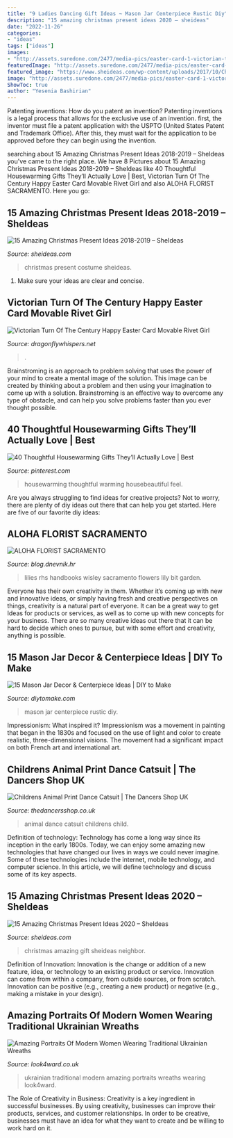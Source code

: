 ```yaml
---
title: "9 Ladies Dancing Gift Ideas ~ Mason Jar Centerpiece Rustic Diy"
description: "15 amazing christmas present ideas 2020 – sheideas"
date: "2022-11-26"
categories:
- "ideas"
tags: ["ideas"]
images:
- "http://assets.suredone.com/2477/media-pics/easter-card-1-victorian-turn-of-the-century-happy-easter-card-movable-rivet-girl-child-mgc009.jpg"
featuredImage: "http://assets.suredone.com/2477/media-pics/easter-card-1-victorian-turn-of-the-century-happy-easter-card-movable-rivet-girl-child-mgc009.jpg"
featured_image: "https://www.sheideas.com/wp-content/uploads/2017/10/Christmas-Present-Costume-Ideas-for-Kids.jpg"
image: "http://assets.suredone.com/2477/media-pics/easter-card-1-victorian-turn-of-the-century-happy-easter-card-movable-rivet-girl-child-mgc009.jpg"
ShowToc: true
author: "Yesenia Bashirian"
---
```



Patenting inventions: How do you patent an invention?
Patenting inventions is a legal process that allows for the exclusive use of an invention. first, the inventor must file a patent application with the USPTO (United States Patent and Trademark Office). After this, they must wait for the application to be approved before they can begin using the invention.

	

		
searching about 15 Amazing Christmas Present Ideas 2018-2019 – SheIdeas you've came to the right place. We have 8 Pictures about 15 Amazing Christmas Present Ideas 2018-2019 – SheIdeas like 40 Thoughtful Housewarming Gifts They’ll Actually Love | Best, Victorian Turn Of The Century Happy Easter Card Movable Rivet Girl and also ALOHA FLORIST SACRAMENTO. Here you go:
		
    
## 15 Amazing Christmas Present Ideas 2018-2019 – SheIdeas

<img loading=lazy src="https://www.sheideas.com/wp-content/uploads/2017/10/Christmas-Present-Costume-Ideas-for-Kids.jpg" onerror="this.onerror=null;this.src='https://tse1.mm.bing.net/th?id=OIP.f9TRnwbPMoP-wWhKsxs8KgHaKA&amp;pid=15.1';" alt="15 Amazing Christmas Present Ideas 2018-2019 – SheIdeas">

_Source: sheideas.com_

>christmas present costume sheideas. 

	

1. Make sure your ideas are clear and concise.

    
## Victorian Turn Of The Century Happy Easter Card Movable Rivet Girl

<img loading=lazy src="http://assets.suredone.com/2477/media-pics/easter-card-1-victorian-turn-of-the-century-happy-easter-card-movable-rivet-girl-child-mgc009.jpg" onerror="this.onerror=null;this.src='https://tse1.mm.bing.net/th?id=OIP.m4RI6HJ0JofhFWfjhsY8OgAAAA&amp;pid=15.1';" alt="Victorian Turn Of The Century Happy Easter Card Movable Rivet Girl">

_Source: dragonflywhispers.net_

>. 

	

Brainstroming is an approach to problem solving that uses the power of your mind to create a mental image of the solution. This image can be created by thinking about a problem and then using your imagination to come up with a solution. Brainstroming is an effective way to overcome any type of obstacle, and can help you solve problems faster than you ever thought possible.

    
## 40 Thoughtful Housewarming Gifts They’ll Actually Love | Best

<img loading=lazy src="https://i.pinimg.com/736x/13/be/24/13be243ea3d9d115ead53793a698baf2.jpg" onerror="this.onerror=null;this.src='https://tse4.mm.bing.net/th?id=OIP.k-gdsrVfgHHCuBp1AgyLHAHaLF&amp;pid=15.1';" alt="40 Thoughtful Housewarming Gifts They’ll Actually Love | Best">

_Source: pinterest.com_

>housewarming thoughtful warming housebeautiful feel. 

	

Are you always struggling to find ideas for creative projects? Not to worry, there are plenty of diy ideas out there that can help you get started. Here are five of our favorite diy ideas: 

    
## ALOHA FLORIST SACRAMENTO

<img loading=lazy src="http://bit.ly/oJuiZQ" onerror="this.onerror=null;this.src='https://tse1.mm.bing.net/th?id=OIP.zxmN_UeBW7vqy7BlX-eg4wAAAA&amp;pid=15.1';" alt="ALOHA FLORIST SACRAMENTO">

_Source: blog.dnevnik.hr_

>lilies rhs handbooks wisley sacramento flowers lily bit garden. 

	

Everyone has their own creativity in them. Whether it’s coming up with new and innovative ideas, or simply having fresh and creative perspectives on things, creativity is a natural part of everyone. It can be a great way to get Ideas for products or services, as well as to come up with new concepts for your business. There are so many creative ideas out there that it can be hard to decide which ones to pursue, but with some effort and creativity, anything is possible.

    
## 15 Mason Jar Decor &amp; Centerpiece Ideas | DIY To Make

<img loading=lazy src="http://www.diytomake.com/wp-content/uploads/2017/01/Mason-Jar-Wedding-Centerpiece.jpg" onerror="this.onerror=null;this.src='https://tse2.mm.bing.net/th?id=OIP.-zj4a0drdAz-OgUMfw6cBgHaLH&amp;pid=15.1';" alt="15 Mason Jar Decor &amp; Centerpiece Ideas | DIY to Make">

_Source: diytomake.com_

>mason jar centerpiece rustic diy. 

	

Impressionism: What inspired it?
Impressionism was a movement in painting that began in the 1830s and focused on the use of light and color to create realistic, three-dimensional visions. The movement had a significant impact on both French art and international art.

    
## Childrens Animal Print Dance Catsuit | The Dancers Shop UK

<img loading=lazy src="https://www.thedancersshop.co.uk/acatalog/animal-print-catsuit-child-lrg.jpg" onerror="this.onerror=null;this.src='https://tse1.mm.bing.net/th?id=OIP.jHP91CrTYW9DdqDwM7yRugHaHa&amp;pid=15.1';" alt="Childrens Animal Print Dance Catsuit | The Dancers Shop UK">

_Source: thedancersshop.co.uk_

>animal dance catsuit childrens child. 

	

Definition of technology:
Technology has come a long way since its inception in the early 1800s. Today, we can enjoy some amazing new technologies that have changed our lives in ways we could never imagine. Some of these technologies include the internet, mobile technology, and computer science. In this article, we will define technology and discuss some of its key aspects.

    
## 15 Amazing Christmas Present Ideas 2020 – SheIdeas

<img loading=lazy src="https://www.sheideas.com/wp-content/uploads/2017/10/Amazing-Neighbor-Gift-Ideas-for-Christmas-2017.jpg" onerror="this.onerror=null;this.src='https://tse2.mm.bing.net/th?id=OIP.wyxZ3JSkI59ZALT-cucGmQHaKz&amp;pid=15.1';" alt="15 Amazing Christmas Present Ideas 2020 – SheIdeas">

_Source: sheideas.com_

>christmas amazing gift sheideas neighbor. 

	

Definition of Innovation:
Innovation is the change or addition of a new feature, idea, or technology to an existing product or service. Innovation can come from within a company, from outside sources, or from scratch. Innovation can be positive (e.g., creating a new product) or negative (e.g., making a mistake in your design).

    
## Amazing Portraits Of Modern Women Wearing Traditional Ukrainian Wreaths

<img loading=lazy src="http://www.look4ward.co.uk/wp-content/uploads/2016/08/UkrainianHeaddress25.jpg" onerror="this.onerror=null;this.src='https://tse3.mm.bing.net/th?id=OIP.xV1YTeuTeIQ1ljfsUTviVAHaK_&amp;pid=15.1';" alt="Amazing Portraits Of Modern Women Wearing Traditional Ukrainian Wreaths">

_Source: look4ward.co.uk_

>ukrainian traditional modern amazing portraits wreaths wearing look4ward. 

	

The Role of Creativity in Business:
Creativity is a key ingredient in successful businesses. By using creativity, businesses can improve their products, services, and customer relationships. In order to be creative, businesses must have an idea for what they want to create and be willing to work hard on it.

